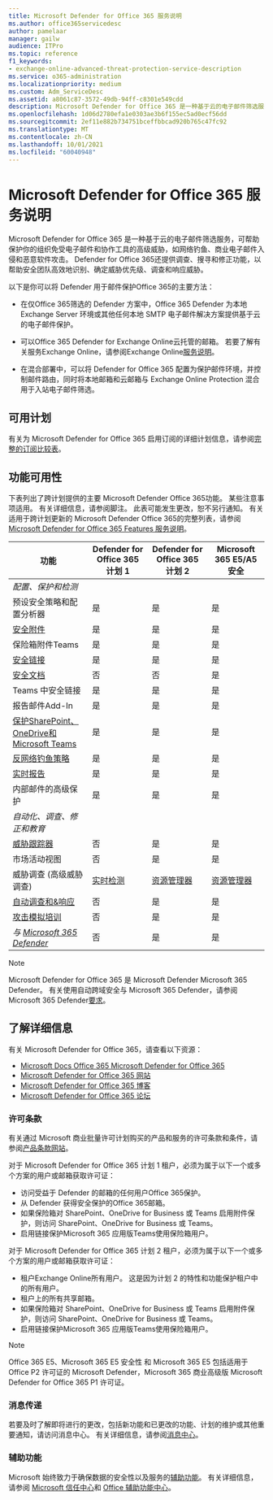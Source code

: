 ```yaml
---
title: Microsoft Defender for Office 365 服务说明
ms.author: office365servicedesc
author: pamelaar
manager: gailw
audience: ITPro
ms.topic: reference
f1_keywords:
- exchange-online-advanced-threat-protection-service-description
ms.service: o365-administration
ms.localizationpriority: medium
ms.custom: Adm_ServiceDesc
ms.assetid: a8061c87-3572-49db-94ff-c8301e549cdd
description: Microsoft Defender for Office 365 是一种基于云的电子邮件筛选服务，它通过提供强大的零日保护来帮助组织抵御未知恶意软件和病毒，并包括实时保护组织免受有害的链接危害的功能。
ms.openlocfilehash: 1d06d2780efa1e0303ae3b6f155ec5ad0ecf56dd
ms.sourcegitcommit: 2ef11e882b734751bceffbbcad920b765c47fc92
ms.translationtype: MT
ms.contentlocale: zh-CN
ms.lasthandoff: 10/01/2021
ms.locfileid: "60040948"
---
```

# <a name="microsoft-defender-for-office-365-service-description"></a>Microsoft Defender for Office 365 服务说明

Microsoft Defender for Office 365 是一种基于云的电子邮件筛选服务，可帮助保护你的组织免受电子邮件和协作工具的高级威胁，如网络钓鱼、商业电子邮件入侵和恶意软件攻击。 Defender for Office 365还提供调查、搜寻和修正功能，以帮助安全团队高效地识别、确定威胁优先级、调查和响应威胁。

以下是你可以将 Defender 用于邮件保护Office 365的主要方法：

- 在仅Office 365筛选的 Defender 方案中，Office 365 Defender 为本地 Exchange Server 环境或其他任何本地 SMTP 电子邮件解决方案提供基于云的电子邮件保护。

- 可以Office 365 Defender for Exchange Online云托管的邮箱。 若要了解有关服务Exchange Online，请参阅Exchange Online[服务说明](exchange-online-service-description/exchange-online-service-description.md)。

- 在混合部署中，可以将 Defender for Office 365 配置为保护邮件环境，并控制邮件路由，同时将本地邮箱和云邮箱与 Exchange Online Protection 混合用于入站电子邮件筛选。

## <a name="available-plans"></a>可用计划

有关为 Microsoft Defender for Office 365 启用订阅的详细计划信息，请参阅[完整的订阅比较表](https://go.microsoft.com/fwlink/?linkid=2139145)。

## <a name="feature-availability"></a>功能可用性

下表列出了跨计划提供的主要 Microsoft Defender Office 365功能。 某些注意事项适用。 有关详细信息，请参阅脚注。 此表可能发生更改，恕不另行通知。 有关适用于跨计划更新的 Microsoft Defender Office 365的完整列表，请参阅[Microsoft Defender for Office 365 Features 服务说明](microsoft-defender-for-office-365-features.md)。

| 功能 | Defender for Office 365 计划 1 | Defender for Office 365 计划 2 | Microsoft 365 E5/A5 安全 |
|---------|--------------------------------|--------------------------------|--------------------------------|
| *配置、保护和检测* | | | |
| 预设安全策略和配置分析器 | 是 | 是 | 是 |
| [安全附件](microsoft-defender-for-office-365-features.md#safe-attachments) | 是 | 是 | 是 |
| 保险箱附件Teams | 是 | 是 | 是 |
| [安全链接](microsoft-defender-for-office-365-features.md#safe-links) | 是 | 是 | 是 |
| [安全文档](microsoft-defender-for-office-365-features.md#safe-documents) | 否 | 否 | 是 |
| Teams 中安全链接 | 是 | 是 | 是 |
| 报告邮件Add-In | 是 | 是 | 是 |
| [保护SharePoint、OneDrive和Microsoft Teams](microsoft-defender-for-office-365-features.md#protection-for-sharepoint-onedrive-and-microsoft-teams) | 是 | 是 | 是 |
| [反网络钓鱼策略](microsoft-defender-for-office-365-features.md#anti-phishing-policies) | 是 | 是 | 是 |
| [实时报告](microsoft-defender-for-office-365-features.md#real-time-reports) | 是 | 是 | 是 |
| 内部邮件的高级保护 | 是 | 是 | 是 |
| *自动化、调查、修正和教育* | | | |
| [威胁跟踪器](microsoft-defender-for-office-365-features.md#threat-trackers) | 否 | 是 | 是 |
| 市场活动视图 | 否 | 是 | 是 |
| 威胁调查 (高级威胁调查)  | [实时检测](microsoft-defender-for-office-365-features.md#real-time-detections) | [资源管理器](microsoft-defender-for-office-365-features.md#threat-explorer) | [资源管理器](microsoft-defender-for-office-365-features.md#threat-explorer) |
| [自动调查和&响应](microsoft-defender-for-office-365-features.md#automated-investigation--response) | 否 | 是 | 是 |
| [攻击模拟培训](microsoft-defender-for-office-365-features.md#attack-simulation-training) | 否 | 是 | 是 |
| *与 [Microsoft 365 Defender](/microsoft-365/security/defender/microsoft-365-defender)* | 否 | 是 | 是 |

> [!NOTE]
> Microsoft Defender for Office 365 是 Microsoft Defender Microsoft 365 Defender。 有关使用自动跨域安全与 Microsoft 365 Defender，请参阅Microsoft 365 Defender[要求](/microsoft-365/security/mtp/prerequisites)。

## <a name="learn-more"></a>了解详细信息

有关 Microsoft Defender for Office 365，请查看以下资源：

- [Microsoft Docs Office 365 Microsoft Defender for Office 365](/microsoft-365/security/office-365-security/defender-for-office-365)
- [Microsoft Defender for Office 365 网站](https://www.microsoft.com/security/business/threat-protection/office-365-defender)
- [Microsoft Defender for Office 365 博客](https://techcommunity.microsoft.com/t5/microsoft-defender-for-office/bg-p/MicrosoftDefenderforOffice365Blog)
- [Microsoft Defender for Office 365 论坛](https://techcommunity.microsoft.com/t5/microsoft-defender-for-office/bd-p/MicrosoftDefenderforOffice365)

### <a name="licensing-terms"></a>许可条款

有关通过 Microsoft 商业批量许可计划购买的产品和服务的许可条款和条件，请参阅[产品条款网站](https://www.microsoft.com/licensing/terms/)。

对于 Microsoft Defender for Office 365 计划 1 租户，必须为属于以下一个或多个方案的用户或邮箱获取许可证：

- 访问受益于 Defender 的邮箱的任何用户Office 365保护。
- 从 Defender 获得安全保护的Office 365邮箱。
- 如果保险箱对 SharePoint、OneDrive for Business 或 Teams 启用附件保护，则访问 SharePoint、OneDrive for Business 或 Teams。
- 启用链接保护Microsoft 365 应用版Teams使用保险箱用户。

对于 Microsoft Defender for Office 365 计划 2 租户，必须为属于以下一个或多个方案的用户或邮箱获取许可证：

- 租户Exchange Online所有用户。 这是因为计划 2 的特性和功能保护租户中的所有用户。
- 租户上的所有共享邮箱。
- 如果保险箱对 SharePoint、OneDrive for Business 或 Teams 启用附件保护，则访问 SharePoint、OneDrive for Business 或 Teams。
- 启用链接保护Microsoft 365 应用版Teams使用保险箱用户。

> [!NOTE]
> Office 365 E5、Microsoft 365 E5 安全性 和 Microsoft 365 E5 包括适用于 Office P2 许可证的 Microsoft Defender，Microsoft 365 商业高级版 Microsoft Defender for Office 365 P1 许可证。

### <a name="messaging"></a>消息传递

若要及时了解即将进行的更改，包括新功能和已更改的功能、计划的维护或其他重要通知，请访问消息中心。 有关详细信息，请参阅[消息中心](/microsoft-365/admin/manage/message-center)。

### <a name="accessibility"></a>辅助功能

Microsoft 始终致力于确保数据的安全性以及服务的[辅助功能](https://www.microsoft.com/trust-center/compliance/accessibility)。 有关详细信息，请参阅 [Microsoft 信任中心](https://www.microsoft.com/trust-center)和 [Office 辅助功能中心](https://support.office.com/article/ecab0fcf-d143-4fe8-a2ff-6cd596bddc6d)。
